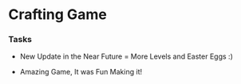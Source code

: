 <h1>
	<b>Crafting Game</b>
</h1>

### Tasks

- New Update in the Near Future = More Levels and Easter Eggs :)

- Amazing Game, It was Fun Making it!

 
